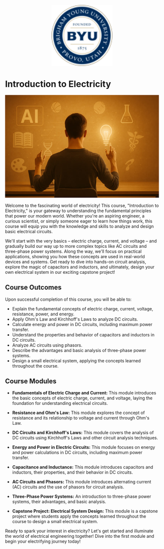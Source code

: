 <p align="center">
  <img src="https://raw.githubusercontent.com/csinstructiontemplate/emptycourse/refs/heads/main/byulogo.png" alt="BYU Logo" width="200"/>
</p>

# Introduction to Electricity

<p align="center">
  <img src="https://raw.githubusercontent.com/csinstructiontemplate/emptycourse/refs/heads/main/cover.jpg" alt="Electricity Cover" width="600"/>
</p>

Welcome to the fascinating world of electricity! This course, "Introduction to Electricity," is your gateway to understanding the fundamental principles that power our modern world. Whether you're an aspiring engineer, a curious scientist, or simply someone eager to learn how things work, this course will equip you with the knowledge and skills to analyze and design basic electrical circuits.

We'll start with the very basics – electric charge, current, and voltage – and gradually build our way up to more complex topics like AC circuits and three-phase power systems. Along the way, we'll focus on practical applications, showing you how these concepts are used in real-world devices and systems. Get ready to dive into hands-on circuit analysis, explore the magic of capacitors and inductors, and ultimately, design your own electrical system in our exciting capstone project!

## Course Outcomes

Upon successful completion of this course, you will be able to:

*   Explain the fundamental concepts of electric charge, current, voltage, resistance, power, and energy.
*   Apply Ohm's Law and Kirchhoff's Laws to analyze DC circuits.
*   Calculate energy and power in DC circuits, including maximum power transfer.
*   Understand the properties and behavior of capacitors and inductors in DC circuits.
*   Analyze AC circuits using phasors.
*   Describe the advantages and basic analysis of three-phase power systems.
*   Design a small electrical system, applying the concepts learned throughout the course.

## Course Modules

*   **Fundamentals of Electric Charge and Current:** This module introduces the basic concepts of electric charge, current, and voltage, laying the foundation for understanding electrical circuits.

*   **Resistance and Ohm's Law:** This module explores the concept of resistance and its relationship to voltage and current through Ohm's Law.

*   **DC Circuits and Kirchhoff's Laws:** This module covers the analysis of DC circuits using Kirchhoff's Laws and other circuit analysis techniques.

*   **Energy and Power in Electric Circuits:** This module focuses on energy and power calculations in DC circuits, including maximum power transfer.

*   **Capacitance and Inductance:** This module introduces capacitors and inductors, their properties, and their behavior in DC circuits.

*   **AC Circuits and Phasors:** This module introduces alternating current (AC) circuits and the use of phasors for circuit analysis.

*   **Three-Phase Power Systems:** An introduction to three-phase power systems, their advantages, and basic analysis.

*   **Capstone Project: Electrical System Design:** This module is a capstone project where students apply the concepts learned throughout the course to design a small electrical system.

Ready to spark your interest in electricity? Let's get started and illuminate the world of electrical engineering together! Dive into the first module and begin your electrifying journey today!
